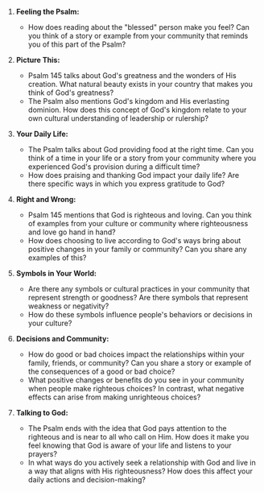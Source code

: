 1. **Feeling the Psalm:**
   - How does reading about the "blessed" person make you feel? Can you think of a story or example from your community that reminds you of this part of the Psalm?

2. **Picture This:**
   - Psalm 145 talks about God's greatness and the wonders of His creation. What natural beauty exists in your country that makes you think of God's greatness?
   - The Psalm also mentions God's kingdom and His everlasting dominion. How does this concept of God's kingdom relate to your own cultural understanding of leadership or rulership?

3. **Your Daily Life:**
   - The Psalm talks about God providing food at the right time. Can you think of a time in your life or a story from your community where you experienced God's provision during a difficult time?
   - How does praising and thanking God impact your daily life? Are there specific ways in which you express gratitude to God?

4. **Right and Wrong:**
   - Psalm 145 mentions that God is righteous and loving. Can you think of examples from your culture or community where righteousness and love go hand in hand?
   - How does choosing to live according to God's ways bring about positive changes in your family or community? Can you share any examples of this?

5. **Symbols in Your World:**
   - Are there any symbols or cultural practices in your community that represent strength or goodness? Are there symbols that represent weakness or negativity?
   - How do these symbols influence people's behaviors or decisions in your culture?

6. **Decisions and Community:**
   - How do good or bad choices impact the relationships within your family, friends, or community? Can you share a story or example of the consequences of a good or bad choice?
   - What positive changes or benefits do you see in your community when people make righteous choices? In contrast, what negative effects can arise from making unrighteous choices?

7. **Talking to God:**
   - The Psalm ends with the idea that God pays attention to the righteous and is near to all who call on Him. How does it make you feel knowing that God is aware of your life and listens to your prayers?
   - In what ways do you actively seek a relationship with God and live in a way that aligns with His righteousness? How does this affect your daily actions and decision-making?
